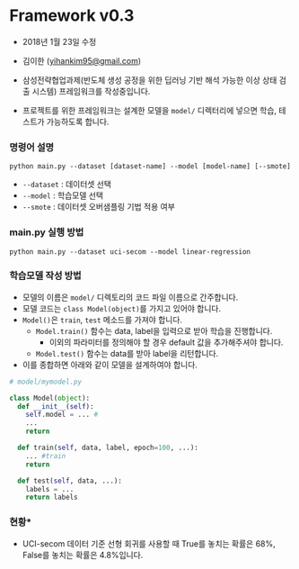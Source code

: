 # Framework v0.3
  
* 2018년 1월 23일 수정
* 김이한 (yihankim95@gmail.com)

* 삼성전략협업과제(반도체 생성 공정을 위한 딥러닝 기반 해석 가능한 이상 상태 검출 시스템) 프레임워크를 작성중입니다.
* 프로젝트를 위한 프레임워크는 설계한 모델을 `model/` 디렉터리에 넣으면 학습, 테스트가 가능하도록 합니다.

### 명령어 설명

`python main.py --dataset [dataset-name] --model [model-name] [--smote]`

* `--dataset` : 데이터셋 선택
* `--model` : 학습모델 선택
* `--smote` : 데이터셋 오버샘플링 기법 적용 여부

### main.py 실행 방법

`python main.py --dataset uci-secom --model linear-regression`

### 학습모델 작성 방법

* 모델의 이름은 `model/` 디렉토리의 코드 파일 이름으로 간주합니다.
* 모델 코드는 `class Model(object)`를 가지고 있어야 합니다.
* `Model()`은 `train`, `test` 메소드를 가져야 합니다.
  * `Model.train()` 함수는 data, label을 입력으로 받아 학습을 진행합니다.
    * 이외의 파라미터를 정의해야 할 경우 default 값을 추가해주셔야 합니다.
  * `Model.test()` 함수는 data를 받아 label을 리턴합니다.
* 이를 종합하면 아래와 같이 모델을 설계하여야 합니다.

```python
# model/mymodel.py 

class Model(object):
  def __init__(self):
    self.model = ... #
    ...
    return

  def train(self, data, label, epoch=100, ...):
    ... #train
    return 

  def test(self, data, ...):
    labels = ...
    return labels
```


### 현황*

* UCI-secom 데이터 기준 선형 회귀를 사용할 때 True를 놓치는 확률은 68%, False를 놓치는 확률은 4.8%입니다. 
